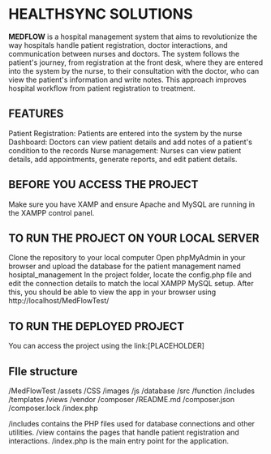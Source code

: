 # HEALTHSYNC SOLUTIONS

**MEDFLOW** is a hospital management system that aims to revolutionize the way hospitals handle patient registration, doctor interactions, and communication between nurses and doctors.
The system follows the patient's journey, from registration at the front desk, where they are entered into the system by the nurse, to their consultation with the doctor, who can view the patient's information and write notes. This approach improves hospital workflow from patient registration to treatment.

## FEATURES 
Patient Registration: Patients are entered into the system by the nurse 
Dashboard: Doctors can view patient details and add notes of a patient's condition to the records
Nurse management: Nurses can view patient details, add appointments, generate reports, and edit patient details.

## BEFORE YOU ACCESS THE PROJECT
Make sure you have XAMP and ensure Apache and MySQL are running in the XAMPP control panel.

## TO RUN THE PROJECT ON YOUR LOCAL SERVER 
Clone the repository to your local computer 
Open phpMyAdmin in your browser and upload the database for the patient management named hosiptal_management
In the project folder, locate the config.php file and edit the connection details to match the local XAMPP MySQL setup.
After this, you should be able to view the app in your browser using http://localhost/MedFlowTest/

## TO RUN THE DEPLOYED PROJECT
  You can access the project using the link:[PLACEHOLDER]

## FIle structure 
/MedFlowTest
  /assets
    /CSS
    /images
    /js
  /database
  /src
    /function
    /includes
    /templates
    /views
  /vendor
    /composer
  /README.md
  /composer.json
  /composer.lock
  /index.php

 /includes contains the PHP files used for database connections and other utilities.
 /view contains the pages that handle patient registration and interactions.
 /index.php is the main entry point for the application.
